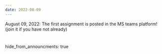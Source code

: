 ```yaml
---
date: 2022-08-09
---
```

August 09, 2022: The first assignment is posted in the MS teams platform! (join it if you have not already)

#
hide_from_announcments: true

